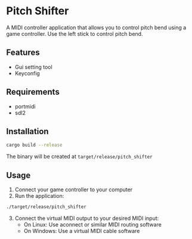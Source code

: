 # Pitch Shifter

A MIDI controller application that allows you to control pitch bend using a game controller. Use the left stick to control pitch bend.

## Features

- Gui setting tool
- Keyconfig

## Requirements
- portmidi
- sdl2

## Installation

```bash
cargo build --release
```
The binary will be created at `target/release/pitch_shifter`

## Usage

1. Connect your game controller to your computer
2. Run the application:
```bash
./target/release/pitch_shifter
```

3. Connect the virtual MIDI output to your desired MIDI input:
   - On Linux: Use aconnect or similar MIDI routing software
   - On Windows: Use a virtual MIDI cable software
